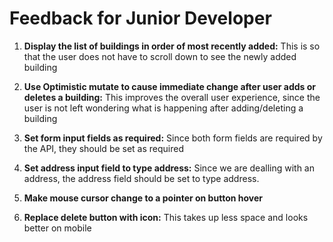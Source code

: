 # Feedback for Junior Developer

1. **Display the list of buildings in order of most recently added:**
   This is so that the user does not have to scroll down to see the newly added building

2. **Use Optimistic mutate to cause immediate change after user adds or deletes a building:**
   This improves the overall user experience, since the user is not left wondering what is happening after adding/deleting a building

3. **Set form input fields as required:**
   Since both form fields are required by the API, they should be set as required

4. **Set address input field to type address:**
   Since we are dealling with an address, the address field should be set to type address.

5. **Make mouse cursor change to a pointer on button hover**

6. **Replace delete button with icon:**
   This takes up less space and looks better on mobile
